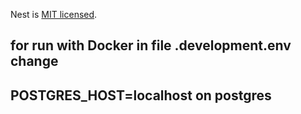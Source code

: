 Nest is [MIT licensed](LICENSE).

## for run with Docker in file .development.env change
## POSTGRES_HOST=localhost on postgres
